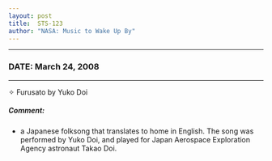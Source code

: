 ```yaml
---
layout: post
title:  STS-123
author: "NASA: Music to Wake Up By"
---
```


----
### DATE: March 24, 2008
----
✧ Furusato by Yuko Doi

##### Comment:
* a Japanese folksong that translates to home in English. The song was performed by Yuko Doi, and played for Japan Aerospace Exploration Agency astronaut Takao Doi.
